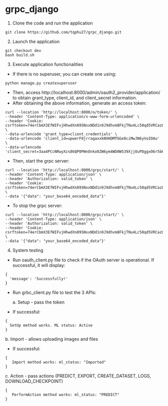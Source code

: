# grpc_django

1. Clone the code and run the application
```
git clone https://github.com/tqphu27/grpc_django.git
```
2. Launch the application
```
git checkout dev
bash build.sh
```

3. Execute application functionalities
  - If there is no superuser, you can create one using:
```
python manage.py createsuperuser 
```
  -  Then, access http://localhost:8000/admin/oauth2_provider/application/ to obtain grant_type, client_id, and client_secret information.
  -  After obtaining the above information, generate an access token:
```
curl --location 'http://localhost:8000/o/token/' \
--header 'Content-Type: application/x-www-form-urlencoded' \
--header 'Cookie: csrftoken=74erCbmX3EfWIFvjHhwdXn89SNxxNDd1n9J9dhvm8FkjTNu4Lc50qd5VRCazOFY3' \
--data-urlencode 'grant_type=client_credentials' \
--data-urlencode 'client_id=upwerF0jrragaxxkNXHDMTGGe8ciMwJN6yVoIOAu' \
--data-urlencode 'client_secret=3aa4PCcNRwyXzs86QP0PWnOnko0ZW6ym4WD0W539XjjOuPDggxO6r5bKSdOxW1HkLwBiwLEIxAf5SzmR2qTBoRo1a7dj2E4ur84zde9tbBO7ykGaoKrYgTG53ZsKWFUi'
```
  - Then, start the grpc server:
```
curl --location 'http://localhost:8000/grpc/start/' \
--header 'Content-Type: application/json' \
--header 'Authorization: valid_token' \
--header 'Cookie: csrftoken=74erCbmX3EfWIFvjHhwdXn89SNxxNDd1n9J9dhvm8FkjTNu4Lc50qd5VRCazOFY3' \
--data '{"data": "your_base64_encoded_data"}'
```
- To stop the grpc server:
```
curl --location 'http://localhost:8000/grpc/start/' \
--header 'Content-Type: application/json' \
--header 'Authorization: valid_token' \
--header 'Cookie: csrftoken=74erCbmX3EfWIFvjHhwdXn89SNxxNDd1n9J9dhvm8FkjTNu4Lc50qd5VRCazOFY3' \
--data '{"data": "your_base64_encoded_data"}'
```

4. System testing
  - Run oauth_client.py file to check if the OAuth server is operational. If successful, it will display:
```
{
  'message': 'Successfully!'
}
```
  - Run grbc_client.py file to test the 3 APIs:

    a. Setup - pass the token
  - If successful:
```
{
  SetUp method works. ML status: Active
}
```

  b. Import - allows uploading images and files
  - If successful:
```
{
   Import method works: ml_status: "Imported"
}
```

  c. Action - pass actions (PREDICT, EXPORT, CREATE_DATASET, LOGS, DOWNLOAD_CHECKPOINT)
```
{
   PerformAction method works: ml_status: "PREDICT"
}
```
